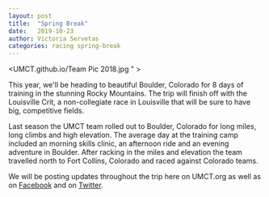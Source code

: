 ```yaml
---
layout: post
title:  "Spring Break"
date:   2019-10-23
author: Victoria Servetas
categories: racing spring-break
---
```


<UMCT.github.io/Team Pic 2018.jpg " >

This year, we'll be heading to beautiful Boulder, Colorado for 8 days of training in the stunning Rocky Mountains. The trip will finish off with the Louisville Crit, a non-collegiate race in Louisville that will be sure to have big, competitive fields.

Last season the UMCT team rolled out to Boulder, Colorado for long miles, long climbs and high elevation. The average day at the training camp included an morning skills clinic, an afternoon ride and an evening adventure in Boulder. After racking in the miles and elevation the team travelled north to Fort Collins, Colorado and raced against Colorado teams. 


We will be posting updates throughout the trip here on UMCT.org as well as on [Facebook](https://facebook.com/UofMCycling) and on [Twitter](https://twitter.com/uofmcycling).
